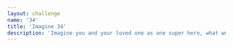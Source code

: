 ```yaml
---
layout: challenge
name: '34'
title: 'Imagine 34'
description: 'Imagine you and your loved one as one super hero, what would be your name and super power?'
---
```

